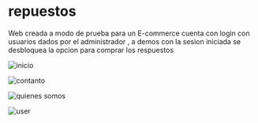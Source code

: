 # repuestos
 Web creada a modo de prueba para un E-commerce cuenta con login con usuarios dados por el administrador , a demos con la sesion iniciada se desbloquea la opcion para comprar los respuestos
 
 
![inicio](https://user-images.githubusercontent.com/82234888/183272859-99177edc-ccd1-4f08-99b9-f2989ef3e35b.PNG)

![contanto](https://user-images.githubusercontent.com/82234888/183272860-1303da72-2516-423d-93c9-8a382a4521c5.PNG)

![quienes somos](https://user-images.githubusercontent.com/82234888/183272863-50f1cd06-293a-4b7f-843f-c8156dd9cbab.PNG)

![user](https://user-images.githubusercontent.com/82234888/183272864-4b053ecf-3e81-41c1-a72d-6c948b00dc5b.PNG)
